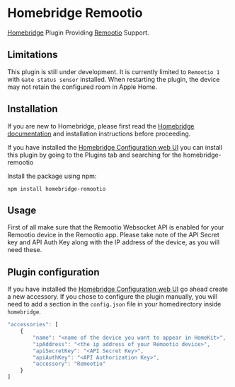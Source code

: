 # Homebridge Remootio

[Homebridge](https://homebridge.io) Plugin Providing [Remootio](https://www.remootio.com/) Support.

## Limitations

This plugin is still under development. It is currently limited to `Remootio 1` with `Gate status sensor` installed. When restarting the plugin, the device may not retain the configured room in Apple Home.

## Installation

If you are new to Homebridge, please first read the [Homebridge](https://homebridge.io) [documentation](https://github.com/homebridge/homebridge/wiki) and installation instructions before proceeding.

If you have installed the [Homebridge Configuration web UI](https://github.com/oznu/homebridge-config-ui-x) you can install this plugin by going to the Plugins tab and searching for the homebridge-remootio 


Install the package using npm:
```
npm install homebridge-remootio
```

## Usage
First of all make sure that the Remootio Websocket API is enabled for your Remootio device in the Remootio app. Please take note of the API Secret key and API Auth Key along with the IP address of the device, as you will need these.

## Plugin configuration
If you have installed the [Homebridge Configuration web UI](https://github.com/oznu/homebridge-config-ui-x) go ahead create a new accessory. 
If you chose to configure the plugin manually, you will need to add a section in the `config.json` file in your homedirectory inside `homebridge`.

```js
"accessories": [
    {
        "name": "<name of the device you want to appear in HomeKit>",
        "ipAddress": "<the ip address of your Remootio device>",
        "apiSecretKey": "<API Secret Key>",
        "apiAuthKey": "<API Authorization Key>",
        "accessory": "Remootio"
    }
]
```



